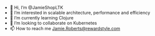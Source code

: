 - 👋 Hi, I’m @JamieShopLTK
- 👀 I’m interested in scalable architecture, performance and efficiency
- 🌱 I’m currently learning Clojure
- 💞️ I’m looking to collaborate on Kubernetes
- 📫 How to reach me Jamie.Roberts@rewardstyle.com

<!---
JamieShopLTK/JamieShopLTK is a ✨ special ✨ repository because its `README.md` (this file) appears on your GitHub profile.
You can click the Preview link to take a look at your changes.
--->
